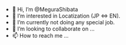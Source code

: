 - 👋 Hi, I’m @MeguraShibata
- 👀 I’m interested in Locatization (JP ⇔ EN).
- 🌱 I’m currently not doing any special job.
- 💞️ I’m looking to collaborate on ...
- 📫 How to reach me ...

<!---
MeguraShibata/MeguraShibata is a ✨ special ✨ repository because its `README.md` (this file) appears on your GitHub profile.
You can click the Preview link to take a look at your changes.
--->
